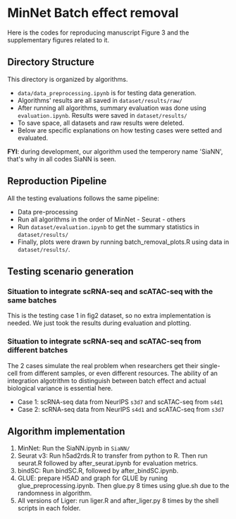 # MinNet Batch effect removal
Here is the codes for reproducing manuscript Figure 3 and the supplementary figures related to it.

## Directory Structure
This directory is organized by algorithms.
* `data/data_preprocessing.ipynb` is for testing data generation.
* Algorithms' results are all saved in `dataset/results/raw/`
* After running all algorithms, summary evaluation was done using `evaluation.ipynb`. Results were saved in `dataset/results/`
* To save space, all datasets and raw results were deleted.
* Below are specific explanations on how testing cases were setted and evaluated.

**FYI**: during development, our algorithm used the temperory name 'SiaNN', that's why in all codes SiaNN is seen.

## Reproduction Pipeline
All the testing evaluations follows the same pipeline:
* Data pre-processing
* Run all algorithms in the order of MinNet - Seurat - others
* Run `dataset/evaluation.ipynb` to get the summary statistics in `dataset/results/`
* Finally, plots were drawn by running batch_removal_plots.R using data in `dataset/results/`.

## Testing scenario generation
### Situation to integrate scRNA-seq and scATAC-seq with the same batches
This is the testing case 1 in fig2 dataset, so no extra implementation is needed. We just took the results during evaluation and plotting.

### Situation to integrate scRNA-seq and scATAC-seq from different batches
The 2 cases simulate the real problem when researchers get their single-cell from different samples, or even different resources. The ability of an integration algotrithm to distinguish between batch effect and actual biological variance is essential here.

* Case 1: scRNA-seq data from NeurIPS `s3d7` and scATAC-seq from `s4d1`
* Case 2: scRNA-seq data from NeurIPS `s4d1` and scATAC-seq from `s3d7`


## Algorithm implementation
1. MinNet: Run the SiaNN.ipynb in `SiaNN/`
2. Seurat v3: Run h5ad2rds.R to transfer from python to R. Then run seurat.R followed by after_seurat.ipynb for evaluation metrics.
3. bindSC: Run bindSC.R, followed by after_bindSC.ipynb.
4. GLUE: prepare H5AD and graph for GLUE by runing glue_preprocessing.ipynb. Then glue.py 8 times using glue.sh due to the randomness in algorithm.
5. All versions of Liger: run liger.R and after_liger.py 8 times by the shell scripts in each folder.




